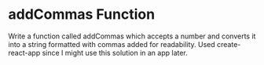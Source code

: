 # addCommas Function

Write a function called addCommas which accepts a number and converts it into a string formatted with commas added for readability. Used create-react-app since I might use this solution in an app later. 



